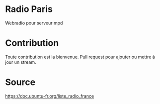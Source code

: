 # Radio Paris 
Webradio pour serveur mpd

# Contribution
Toute contribution est la bienvenue. Pull request pour ajouter ou mettre à jour un stream.

# Source 
https://doc.ubuntu-fr.org/liste_radio_france
